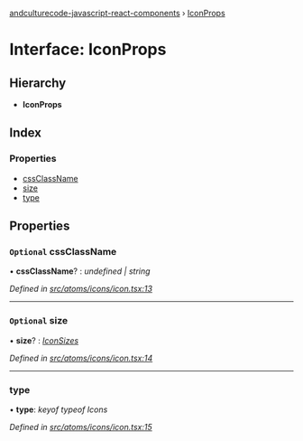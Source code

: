 [andculturecode-javascript-react-components](../README.md) › [IconProps](iconprops.md)

# Interface: IconProps

## Hierarchy

* **IconProps**

## Index

### Properties

* [cssClassName](iconprops.md#optional-cssclassname)
* [size](iconprops.md#optional-size)
* [type](iconprops.md#type)

## Properties

### `Optional` cssClassName

• **cssClassName**? : *undefined | string*

*Defined in [src/atoms/icons/icon.tsx:13](https://github.com/AndcultureCode/AndcultureCode.JavaScript.React.Components/blob/c9cfa12/src/atoms/icons/icon.tsx#L13)*

___

### `Optional` size

• **size**? : *[IconSizes](../enums/iconsizes.md)*

*Defined in [src/atoms/icons/icon.tsx:14](https://github.com/AndcultureCode/AndcultureCode.JavaScript.React.Components/blob/c9cfa12/src/atoms/icons/icon.tsx#L14)*

___

###  type

• **type**: *keyof typeof Icons*

*Defined in [src/atoms/icons/icon.tsx:15](https://github.com/AndcultureCode/AndcultureCode.JavaScript.React.Components/blob/c9cfa12/src/atoms/icons/icon.tsx#L15)*
